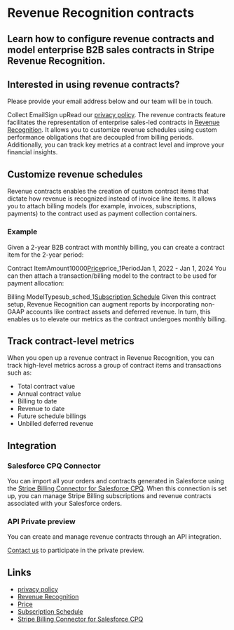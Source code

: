 # Revenue Recognition contracts

## Learn how to configure revenue contracts and model enterprise B2B sales contracts in Stripe Revenue Recognition.

## Interested in using revenue contracts?

Please provide your email address below and our team will be in touch.

Collect EmailSign upRead our [privacy policy](https://stripe.com/privacy).
The revenue contracts feature facilitates the representation of enterprise
sales-led contracts in [Revenue
Recognition](https://dashboard.stripe.com/revenue-recognition). It allows you to
customize revenue schedules using custom performance obligations that are
decoupled from billing periods. Additionally, you can track key metrics at a
contract level and improve your financial insights.

## Customize revenue schedules

Revenue contracts enables the creation of custom contract items that dictate how
revenue is recognized instead of invoice line items. It allows you to attach
billing models (for example, invoices, subscriptions, payments) to the contract
used as payment collection containers.

### Example

Given a 2-year B2B contract with monthly billing, you can create a contract item
for the 2-year period:

Contract
ItemAmount10000[Price](https://docs.stripe.com/api/prices)price_1PeriodJan 1,
2022 - Jan 1, 2024
You can then attach a transaction/billing model to the contract to be used for
payment allocation:

Billing ModelTypesub_sched_1[Subscription
Schedule](https://docs.stripe.com/api/subscription_schedules)
Given this contract setup, Revenue Recognition can augment reports by
incorporating non-GAAP accounts like contract assets and deferred revenue. In
turn, this enables us to elevate our metrics as the contract undergoes monthly
billing.

## Track contract-level metrics

When you open up a revenue contract in Revenue Recognition, you can track
high-level metrics across a group of contract items and transactions such as:

- Total contract value
- Annual contract value
- Billing to date
- Revenue to date
- Future schedule billings
- Unbilled deferred revenue

## Integration

### Salesforce CPQ Connector

You can import all your orders and contracts generated in Salesforce using the
[Stripe Billing Connector for Salesforce
CPQ](https://docs.stripe.com/connectors/salesforce-cpq/overview). When this
connection is set up, you can manage Stripe Billing subscriptions and revenue
contracts associated with your Salesforce orders.

### API Private preview

You can create and manage revenue contracts through an API integration.

[Contact us](mailto:revrec-revenue-contracts-beta-submissions@stripe.com) to
participate in the private preview.

## Links

- [privacy policy](https://stripe.com/privacy)
- [Revenue Recognition](https://dashboard.stripe.com/revenue-recognition)
- [Price](https://docs.stripe.com/api/prices)
- [Subscription Schedule](https://docs.stripe.com/api/subscription_schedules)
- [Stripe Billing Connector for Salesforce
CPQ](https://docs.stripe.com/connectors/salesforce-cpq/overview)